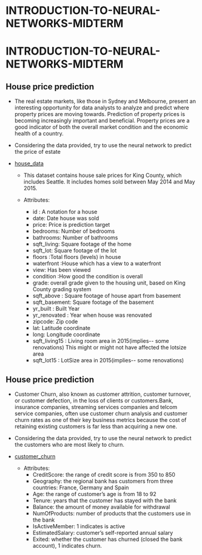 # INTRODUCTION-TO-NEURAL-NETWORKS-MIDTERM

# INTRODUCTION-TO-NEURAL-NETWORKS-MIDTERM

## House price prediction
* The real estate markets, like those in Sydney and Melbourne, present an interesting opportunity for data analysts to analyze and predict where property prices are moving towards. Prediction of property prices is becoming increasingly important and beneficial. Property prices are a good indicator of both the overall market condition and the economic health of a country. 

* Considering the data provided, try to use the neural network to predict the price of estate 

* [house_data](./house_data)

    * This dataset contains house sale prices for King County, which includes Seattle. It includes homes sold between May 2014 and May 2015.

    * Attributes:
        * id : A notation for a house
        * date: Date house was sold
        * price: Price is prediction target
        * bedrooms: Number of bedrooms
        * bathrooms: Number of bathrooms
        * sqft_living: Square footage of the home
        * sqft_lot: Square footage of the lot
        * floors :Total floors (levels) in house
        * waterfront :House which has a view to a waterfront
        * view: Has been viewed
        * condition :How good the condition is overall
        * grade: overall grade given to the housing unit, based on King County grading system
        * sqft_above : Square footage of house apart from basement
        * sqft_basement: Square footage of the basement
        * yr_built : Built Year
        * yr_renovated : Year when house was renovated
        * zipcode: Zip code
        * lat: Latitude coordinate
        * long: Longitude coordinate
        * sqft_living15 : Living room area in 2015(implies-- some renovations) This might or might not have affected the lotsize area
        * sqft_lot15 : LotSize area in 2015(implies-- some renovations)


## House price prediction
* Customer Churn, also known as customer attrition, customer turnover, or customer defection, in the loss of clients or customers.Bank, insurance companies, streaming services companies and telcom service companies, often use customer churn analysis and customer churn rates as one of their key business metrics because the cost of retaining existing customers is far less than acquiring a new one.

* Considering the data provided, try to use the neural network to predict the customers who are most likely to churn.


* [customer_churn](./customer_churn)

    * Attributes:
        * CreditScore: the range of credit score is from 350 to 850
        * Geography: the regional bank has customers from three countries: France, Germany and Spain
        * Age: the range of customer’s age is from 18 to 92
        * Tenure: years that the customer has stayed with the bank
        * Balance: the amount of money available for withdrawal
        * NumOfProducts: number of products that the customers use in the bank
        * IsActiveMember: 1 indicates is active
        * EstimatedSalary: customer’s self-reported annual salary
        * Exited: whether the customer has churned (closed the bank account), 1 indicates churn.

